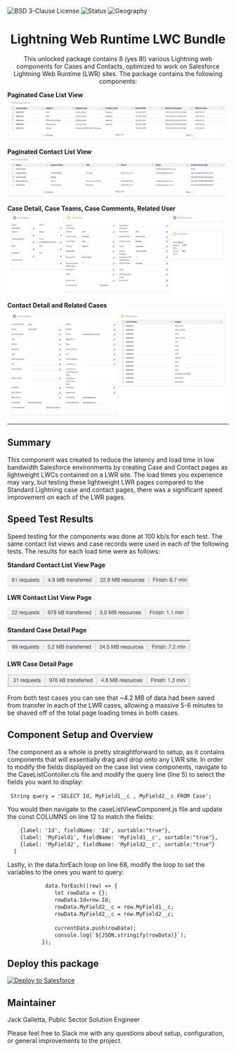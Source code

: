 ![BSD 3-Clause License](https://img.shields.io/badge/license-BSD%203--Clause-success)
![Status](https://img.shields.io/badge/status-Complete-green)
![Geography](https://img.shields.io/badge/Geography-US-blue)

<h1 align="center">Lightning Web Runtime LWC Bundle</h1>
<p align="center">This unlocked package contains 8 (yes 8!) various Lightning web components for Cases and Contacts, optimized to work on Salesforce Lightning Web Runtime (LWR) sites.  The package contains the following components: </p>


<b>Paginated Case List View</b>
![1](images/lwrclv.png) 


<b>Paginated Contact List View</b>
![1](images/lwrcolv.png) 


<b>Case Detail, Case Teams, Case Comments, Related User</b>
![1](images/lwrcd.png) 


<b>Contact Detail and Related Cases</b>
![1](images/lwrcod.png) 


<!-- Sections below are Optional -->

---

## Summary


This component was created to reduce the latency and load time in low bandwidth Salesforce environments by creating Case and Contact pages as lightweight LWCs contained on a LWR site.  The load times you experience may vary, but testing these lightweight LWR pages compared to the Standard Lightning case and contact pages, there was a significant speed improvement on each of the LWR pages.  



## Speed Test Results

Speed testing for the components was done at 100 kb/s for each test.  The same contact list views and case records were used in each of the following tests.  The results for each load time were as follows:


<b>Standard Contact List View Page</b>

![standardcontactlvload](images/StandardContactListViewLoad.png) 



<b>LWR Contact List View Page</b>

![lwrcontactlvload](images/LWRContactListViewLoad.png)


<b>Standard Case Detail Page</b>

![standardcontactlvload](images/sc1.png) 



<b>LWR Case Detail Page</b>

![lwrcontactlvload](images/lwr1.png)

From both test cases you can see that ~4.2 MB of data had been saved from transfer in each of the LWR cases, allowing a massive 5-6 minutes to be shaved off of the total page loading times in both cases.  


## Component Setup and Overview

The component as a whole is pretty straightforward to setup, as it contains components that will essentially drag and drop onto any LWR site.  In order to modify the fields displayed on the case list view components, navigate to the CaseListContoller.cls file and modify the query line (line 5) to select the fields you want to display:

``` String query = 'SELECT Id, MyField1__c , MyField2__c FROM Case';```

You would then navigate to the caseListViewComponent.js file and update the const COLUMNS on line 12 to match the fields: 

```const COLUMNS = [
    {label: 'Id', fieldName: 'Id', sortable:"true"},
    {label: 'MyField1', fieldName: 'MyField1__c', sortable:"true"},
    {label: 'MyField2', fieldName: 'MyField2__c', sortable:"true"}
  ]
  ```

Lastly, in the data.forEach loop on line 68, modify the loop to set the variables to the ones you want to query:

 ```
             data.forEach((row) => {
                let rowData = {};
                rowData.Id=row.Id;
                rowData.MyField2__c = row.MyField1__c;
                rowData.MyField2__c = row.MyField2__c;
                
                currentData.push(rowData);
                console.log(`${JSON.stringify(rowData)}`);
            });
```

## Deploy this package

<a href="https://githubsfdeploy.herokuapp.com?owner=SFDC-Assets&repo=DynamicSFMaps">
  <img alt="Deploy to Salesforce"
       src="https://raw.githubusercontent.com/afawcett/githubsfdeploy/master/deploy.png">
</a>

## Maintainer

Jack Galletta, Public Sector Solution Engineer

Please feel free to Slack me with any questions about setup, configuration, or general improvements to the project.
